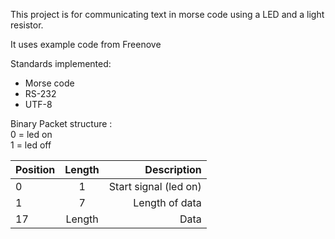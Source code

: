 This project is for communicating text in morse code using a LED and a light resistor.

It uses example code from Freenove

Standards implemented:
- Morse code
- RS-232
- UTF-8

Binary Packet structure :  
0 = led on  
1 = led off

| Position    | Length                | Description           |
| :---------- | :-------------------: | --------------------: |
| 0           | 1                     | Start signal (led on) |
| 1           | 7                     | Length of data        |
| 17          | Length                | Data                  |
